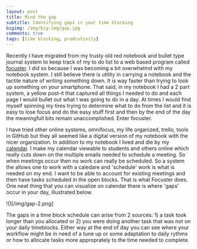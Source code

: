 ```yaml
---
layout: post
title: Mind the gap
subtitle: Identifying gaps in your time blocking
bigimg: /img/big-img/gap.jpg
comments: true
tags: [time blocking, prodcutivity]
---
```


Recently I have migrated from my trusty old red notebook and
bullet type journal system to keep track of my to do list to 
a web based program called [focuster](https://next.focuster.com/).
I did so because I was becoming a bit overwhelmd with my notebook 
system. I still believe there is utility in carrying a notebook
and the tactile nature of writing something down. It is way faster
than trying to look up something on your smartphone. That said, 
in my notebook I had a 2 part system, a yellow post-it that captured
all things I needed to do and each page I would bullet out what I was
going to do in a day. At times I would find myself spinning my tires 
trying to determine what to do from the list and it is easy to lose 
focus and do the easy stuff first and then by the end of the day 
the meaningfull bits remain unaccomplished. Enter focuster.

I have tried other online systems, omnifocus, my life organized,
trello, tools in GitHub but they all seemed like a digital version 
of my notebook with the nicer organization. In addition to my 
notebook I lived and die by my [calendar](https://mcolvin.github.io/calendar). 
I make my calendar viewable
to students and others online which really cuts down on the multiple 
emails needed to schedule a meeting. So when meetings occur then 
no work can really be scheduled. So a system the allows one to
work with a caledare and 'schedule' work is what is needed on my end.
I want to be able to account for existing meetings and then have tasks
scheduled in the open blocks. That is what Focuster does. One neat thing 
that you can visualize on calendar there is where 'gaps' occur in your
day, illustrated below.

!()[/img/gap-2.png]

The gaps in a time block schedule can arise from 2 sources: 1) a task took longer than you allocated or
2) you were doing another task that was not on your daily timeblocks. Either way at the end of day
you can see where your workflow might be in need of a tune up or some adaptation to 
daily rythms or how to allocate tasks more approprately to the time needed to complete. 

